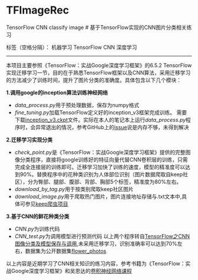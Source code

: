 # TFImageRec
TensorFlow CNN classify image
﻿# 基于TensorFlow实现的CNN图片分类相关练习

标签（空格分隔）： 机器学习 TensorFlow CNN 深度学习

---

本项目主要参照《TensorFlow：实战Google深度学习框架》的6.5.2 TensorFlow实现迁移学习一节，目的在于熟悉TensorFlow框架以及CNN算法，采用迁移学习的方法减少了训练时间，提升了图片分类的准确度。具体包含以下几个模块：

**1.调用google的inception算法训练神经网络**
- *data_process.py*用于预处理数据，保存为numpy格式
- *fine_tuning.py*加载TensorFlow定义好的inception_v3框架完成训练。
需要下载[inception_v3.ckpt](http://download.tensorflow.org/models/inception_v3_2016_08_28.tar.gz)文件。实际在本人的笔记本上运行*data_process.py*程序时，会异常退出的情况，参考GitHub上的[issue](https://github.com/caicloud/tensorflow-tutorial/issues/96)说是内存不够，未得到解决

**2.迁移学习实现分类**
- *check_point.py*是《TensorFlow：实战Google深度学习框架》提供的完整图像分类程序，直接将google训练好的特征向量代替CNN卷积层的训练，只需完成全连接层的训练即可。迁移学习加快了训练的速度，模型的精准度可以达到90%。替换程序中的花种类识别为人体部位识别（图片数据爬取自keep社区），分为臀部、腿部、腹部、背部、胸部5个标签，精准度为80%左右。
- *download_by_tag.py*用于按类别爬取keep社区图片
- *download_image.py*用于爬取热门图片，图片连接地址存储与.txt文本中,具体可参见[keep爬虫项目](https://github.com/WinterYuan/keep_proj)

**3.基于CNN的鲜花种类分类**
- *CNN.py*为训练代码
- *CNN_test.py*为调用模型进行预测代码
以上两个程序转自[TensorFlow之CNN图像分类及模型保存与调用](http://blog.csdn.net/Enchanted_ZhouH/article/details/74116823),未采用迁移学习，识别准确率可以达到70%左右，数据集为公开数据集[flower_photos](http://download.tensorflow.org/example_images/flower_photos.tgz)

以上内容是近期学习了CNN相关知识的练习内容，参考书籍为《TensorFlow：实战Google深度学习框架》和吴恩达的[卷积神经网络课程](https://mooc.study.163.com/learn/2001281004?tid=2001392030#/learn/announce)
